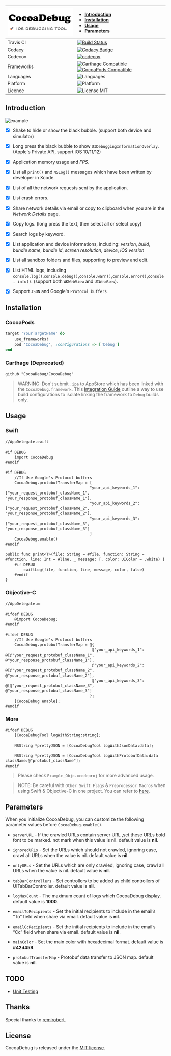 | <img alt="logo" src="https://raw.githubusercontent.com/CocoaDebug/CocoaDebug/master/pic/logo.png" width="250"/> | <ul align="left"><li><a href="#introduction">Introduction</a><li><a href="#installation">Installation</a><li><a href="#usage">Usage</a><li><a href="#parameters">Parameters</a></ul> |
| -------------- | -------------- |
| Travis CI | [![Build Status](https://travis-ci.org/CocoaDebug/CocoaDebug.svg?branch=master)](https://travis-ci.org/CocoaDebug/CocoaDebug) |
| Codacy | [![Codacy Badge](https://api.codacy.com/project/badge/Grade/6aac8606d10f403a811cafdf870bb552)](https://www.codacy.com/app/CocoaDebug/CocoaDebug?utm_source=github.com&amp;utm_medium=referral&amp;utm_content=CocoaDebug/CocoaDebug&amp;utm_campaign=Badge_Grade) |
| Codecov | [![codecov](https://codecov.io/gh/CocoaDebug/CocoaDebug/branch/master/graph/badge.svg)](https://codecov.io/gh/CocoaDebug/CocoaDebug) |
| Frameworks | [![Carthage Compatible](https://img.shields.io/badge/Carthage-compatible-4BC51D.svg?style=flat)](https://github.com/Carthage/Carthage) [![CocoaPods Compatible](https://img.shields.io/cocoapods/v/CocoaDebug.svg)](https://img.shields.io/cocoapods/v/CocoaDebug.svg) |
| Languages | ![Languages](https://img.shields.io/badge/languages-Swift%20%7C%20ObjC-blue.svg) |
| Platform | ![Platform](https://img.shields.io/badge/platforms-iOS%208.0+-blue.svg) |
| Licence | <img src="https://img.shields.io/badge/license-MIT-blue.svg?style=flat" alt="License MIT"/> |

<span style="float:none" />

## Introduction

![example](https://raw.githubusercontent.com/CocoaDebug/CocoaDebug/master/pic/example.gif)

- [x] Shake to hide or show the black bubble. (support both device and simulator)

- [x] Long press the black bubble to show `UIDebuggingInformationOverlay`. (Apple's Private API, support iOS 10/11/12)

- [x] Application memory usage and *FPS*.

- [x] List all `print()` and `NSLog()` messages which have been written by developer in Xcode.

- [x] List of all the network requests sent by the application.

- [x] List crash errors.

- [x] Share network details via email or copy to clipboard when you are in the *Network Details* page.

- [x] Copy logs. (long press the text, then select all or select copy)

- [x] Search logs by keyword.

- [x] List application and device informations, including: *version*, *build*, *bundle name*, *bundle id*, *screen resolution*, *device*, *iOS version*

- [x] List all sandbox folders and files, supporting to preview and edit.

- [x] List HTML logs, including `console.log()`,`console.debug()`,`console.warn()`,`console.error()`,`console. info()`. (support both `WKWebView` and `UIWebView`).

- [x] Support `JSON` and Google's `Protocol buffers`

## Installation

### CocoaPods

```ruby
target 'YourTargetName' do
    use_frameworks!
    pod 'CocoaDebug', :configurations => ['Debug']
end
```

### Carthage (Deprecated)

```ogdl
github "CocoaDebug/CocoaDebug"
```

> WARNING: Don't submit `.ipa` to AppStore which has been linked with the `CocoaDebug.framework`. This [Integration Guide](https://github.com/CocoaDebug/CocoaDebug/wiki/Integration-Guide) outline a way to use build configurations to isolate linking the framework to `Debug` builds only.

## Usage

### Swift
	
	//AppDelegate.swift
	 
    #if DEBUG
        import CocoaDebug
    #endif
	
    #if DEBUG
        //If Use Google's Protocol buffers
        CocoaDebug.protobufTransferMap = [
                                         "your_api_keywords_1": ["your_request_protobuf_className_1", "your_response_protobuf_className_1"],
                                         "your_api_keywords_2": ["your_request_protobuf_className_2", "your_response_protobuf_className_2"],
                                         "your_api_keywords_3": ["your_request_protobuf_className_3", "your_response_protobuf_className_3"]
                                         ]
        CocoaDebug.enable()
    #endif

    public func print<T>(file: String = #file, function: String = #function, line: Int = #line, _ message: T, color: UIColor = .white) {
        #if DEBUG
            swiftLog(file, function, line, message, color, false)
        #endif
    }

### Objective-C
	
	//AppDelegate.m
	 
    #ifdef DEBUG
        @import CocoaDebug;
    #endif
	
    #ifdef DEBUG
        //If Use Google's Protocol buffers
        CocoaDebug.protobufTransferMap = @{
                                          @"your_api_keywords_1": @[@"your_request_protobuf_className_1", @"your_response_protobuf_className_1"],
                                          @"your_api_keywords_2": @[@"your_request_protobuf_className_2", @"your_response_protobuf_className_2"],
                                          @"your_api_keywords_3": @[@"your_request_protobuf_className_3", @"your_response_protobuf_className_3"]
                                         };
        [CocoaDebug enable];
    #endif

### More

    #ifdef DEBUG
        [CocoaDebugTool logWithString:string];
        
        NSString *prettyJSON = [CocoaDebugTool logWithJsonData:data];
    
        NSString *prettyJSON = [CocoaDebugTool logWithProtobufData:data className:@"protobuf_className"];
    #endif

> Please check `Example_Objc.xcodeproj` for more advanced usage.

> NOTE: Be careful with `Other Swift Flags` & `Preprocessor Macros` when using Swift & Objective-C in one project. You can refer to [here](https://stackoverflow.com/questions/24111854/in-absence-of-preprocessor-macros-is-there-a-way-to-define-practical-scheme-spe).  

## Parameters

When you initialize CocoaDebug, you can customize the following parameter values before `CocoaDebug.enable()`.

- `serverURL` - If the crawled URLs contain server URL ,set these URLs bold font to be marked. not mark when this value is nil. default value is **nil**.

- `ignoredURLs` - Set the URLs which should not crawled, ignoring case, crawl all URLs when the value is nil. default value is **nil**.

- `onlyURLs` - Set the URLs which are only crawled, ignoring case, crawl all URLs when the value is nil. default value is **nil**.

- `tabBarControllers` - Set controllers to be added as child controllers of UITabBarController. default value is **nil**.

- `logMaxCount` - The maximum count of logs which CocoaDebug display. default value is **1000**.

- `emailToRecipients` - Set the initial recipients to include in the email’s “To” field when share via email. default value is **nil**.

- `emailCcRecipients` - Set the initial recipients to include in the email’s “Cc” field when share via email. default value is **nil**.

- `mainColor` - Set the main color with hexadecimal format. default value is **#42d459**.

- `protobufTransferMap` - Protobuf data transfer to JSON map. default value is **nil**.

## TODO

- [Unit Testing](https://codecov.io/gh/CocoaDebug/CocoaDebug)

## Thanks

Special thanks to [remirobert](https://github.com/remirobert).

## License

CocoaDebug is released under the [MIT license](https://github.com/CocoaDebug/CocoaDebug/blob/master/LICENSE).
